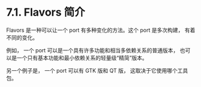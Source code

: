 # 7.1. Flavors 简介

Flavors 是一种可以让一个 port 有多种变化的方法。这个 port 是多次构建， 有着不同的变化。

例如， 一个 port 可以是一个具有许多功能和相当多依赖关系的普通版本， 也可以是一个只有基本功能和最小依赖关系的轻量级“精简”版本。

另一个例子是， 一个 port 可以有 GTK 版和 QT 版， 这取决于它使用哪个工具包。

